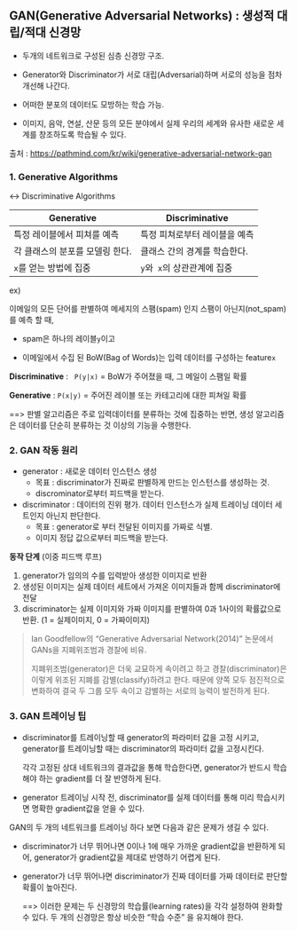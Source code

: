 ## GAN(Generative Adversarial Networks) : 생성적 대립/적대 신경망

- 두개의 네트워크로 구성된 심층 신경망 구조. 

- Generator와 Discriminator가 서로 대립(Adversarial)하며 서로의 성능을 점차 개선해 나간다.

- 어떠한 분포의 데이터도 모방하는 학습 가능.

- 이미지, 음악, 연설, 산문 등의 모든 분야에서 실제 우리의 세계와 유사한 새로운 세계를 창조하도록 학습될 수 있다. 

출처 : https://pathmind.com/kr/wiki/generative-adversarial-network-gan



### 1. Generative Algorithms

↔ Discriminative Algorithms

| Generative                      | Discriminative                |
| ------------------------------- | ----------------------------- |
| 특정 레이블에서 피쳐를 예측     | 특정 피쳐로부터 레이블을 예측 |
| 각 클래스의 분포를 모델링 한다. | 클래스 간의 경계를 학습한다.  |
| `x`를 얻는 방법에 집중          | `y`와` x`의 상관관계에 집중   |



ex) 

이메일의 모든 단어를 판별하여 메세지의 스팸(spam) 인지 스팸이 아닌지(not_spam)를 예측 할 때, 

- spam은 하나의 레이블`y`이고 

- 이메일에서 수집 된 BoW(Bag of Words)는 입력 데이터를 구성하는 feature`x`

**Discriminative** : ` P(y|x)` = BoW가 주어졌을 때, 그 메일이 스팸일 확률

**Generative** : `P(x|y)` = 주어진 레이블 또는 카테고리에 대한 피쳐일 확률

==> 판별 알고리즘은 주로 입력데이터를 분류하는 것에 집중하는 반면, 생성 알고리즘은 데이터를 단순히 분류하는 것 이상의 기능을 수행한다.



### 2. GAN 작동 원리

- generator : 새로운 데이터 인스턴스 생성
  - 목표 : discriminator가 진짜로 판별하게 만드는 인스턴스를 생성하는 것.
  - discrominator로부터 피드백을 받는다.
- discriminator : 데이터의 진위 평가. 데이터 인스턴스가 실제 트레이닝 데이터 세트인지 아닌지 판단한다.
  - 목표 : generator로 부터 전달된 이미지를 가짜로 식별.
  - 이미지 정답 값으로부터 피드백을 받는다.



**동작 단계** (이중 피드백 루프)

1. generator가 임의의 수를 입력받아 생성한 이미지로 반환
2. 생성된 이미지는 실제 데이터 세트에서 가져온 이미지들과 함께 discriminator에 전달
3. discriminator는 실제 이미지와 가짜 이미지를 판별하여 0과 1사이의 확률값으로 반환. (1 = 실제이미지, 0 = 가짜이미지)

> Ian Goodfellow의 “Generative Adversarial Network(2014)” 논문에서 GANs을 지폐위조범과 경찰에 비유. 
>
> 지폐위조범(generator)은 더욱 교묘하게 속이려고 하고 경찰(discriminator)은 이렇게 위조된 지폐를 감별(classify)하려고 한다. 때문에 양쪽 모두 점진적으로 변화하여 결국 두 그룹 모두 속이고 감별하는 서로의 능력이 발전하게 된다.



### 3. GAN 트레이닝 팁

- discriminator를 트레이닝할 때 generator의 파라미터 값을 고정 시키고, generator를 트레이닝할 때는 discriminator의 파라미터 값을 고정시킨다.

  각각 고정된 상대 네트워크의 결과값을 통해 학습한다면, generator가 반드시 학습해야 하는 gradient를 더 잘 반영하게 된다.

- generator 트레이닝 시작 전, discriminator를 실제 데이터를 통해 미리 학습시키면 명확한 gradient값을 얻을 수 있다.



GAN의 두 개의 네트워크를 트레이닝 하다 보면 다음과 같은 문제가 생길 수 있다. 

- discriminator가 너무 뛰어나면 0이나 1에 매우 가까운 gradient값을 반환하게 되어, generator가 gradient값을 제대로 반영하기 어렵게 된다. 

- generator가 너무 뛰어나면 discriminator가 진짜 데이터를 가짜 데이터로 판단할 확률이 높아진다. 

  ==> 이러한 문제는 두 신경망의 학습률(learning rates)을 각각 설정하여 완화할 수 있다. 두 개의 신경망은 항상 비슷한 “학습 수준” 을 유지해야 한다.